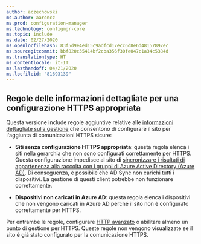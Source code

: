 ```yaml
---
author: aczechowski
ms.author: aaroncz
ms.prod: configuration-manager
ms.technology: configmgr-core
ms.topic: include
ms.date: 02/27/2020
ms.openlocfilehash: 83f5d9e4ed15c9adfcd17ecc6d8e6d48157897ec
ms.sourcegitcommit: bbf820c35414bf2cba356f30fe047c1a34c5384d
ms.translationtype: HT
ms.contentlocale: it-IT
ms.lasthandoff: 04/21/2020
ms.locfileid: "81693139"
---
```

## <a name="management-insight-rules-for-proper-https-configuration"></a><a name="bkmk_insight"></a> Regole delle informazioni dettagliate per una configurazione HTTPS appropriata

<!--6268489-->

Questa versione include regole aggiuntive relative alle [informazioni dettagliate sulla gestione](../../../../servers/manage/management-insights.md) che consentono di configurare il sito per l'aggiunta di comunicazioni HTTPS sicure:

- **Siti senza configurazione HTTPS appropriata**: questa regola elenca i siti nella gerarchia che non sono configurati correttamente per HTTPS. Questa configurazione impedisce al sito di [sincronizzare i risultati di appartenenza alla raccolta con i gruppi di Azure Active Directory (Azure AD)](../../../../clients/manage/collections/create-collections.md#bkmk_aadcollsync). Di conseguenza, è possibile che AD Sync non carichi tutti i dispositivi. La gestione di questi client potrebbe non funzionare correttamente.

- **Dispositivi non caricati in Azure AD**: questa regola elenca i dispositivi che non vengono caricati in Azure AD perché il sito non è configurato correttamente per HTTPS.

Per entrambe le regole, configurare [HTTP avanzato](../../../../plan-design/hierarchy/enhanced-http.md) o abilitare almeno un punto di gestione per HTTPS. Queste regole non vengono visualizzate se il sito è già stato configurato per la comunicazione HTTPS.
